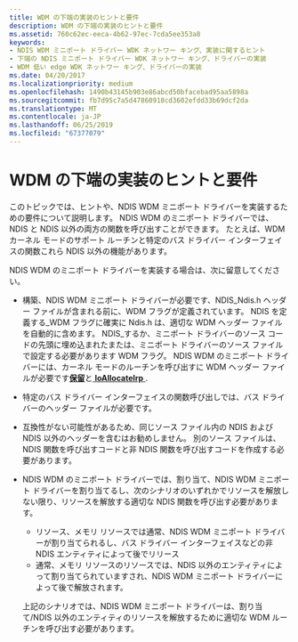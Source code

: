 ```yaml
---
title: WDM の下端の実装のヒントと要件
description: WDM の下端の実装のヒントと要件
ms.assetid: 760c62ec-eeca-4b62-97ec-7cda5ee353a8
keywords:
- NDIS WDM ミニポート ドライバー WDK ネットワー キング、実装に関するヒント
- 下端の NDIS ミニポート ドライバー WDK ネットワー キング、ドライバーの実装
- WDM 低い edge WDK ネットワー キング、ドライバーの実装
ms.date: 04/20/2017
ms.localizationpriority: medium
ms.openlocfilehash: 1490b43145b903e86abcd50bfacebad95aa5898a
ms.sourcegitcommit: fb7d95c7a5d47860918cd3602efdd33b69dcf2da
ms.translationtype: MT
ms.contentlocale: ja-JP
ms.lasthandoff: 06/25/2019
ms.locfileid: "67377079"
---
```

# <a name="implementation-tips-and-requirements-for-wdm-lower-edge"></a>WDM の下端の実装のヒントと要件





このトピックでは、ヒントや、NDIS WDM ミニポート ドライバーを実装するための要件について説明します。 NDIS WDM のミニポート ドライバーでは、NDIS と NDIS 以外の両方の関数を呼び出すことができます。 たとえば、WDM カーネル モードのサポート ルーチンと特定のバス ドライバー インターフェイスの関数これら NDIS 以外の機能があります。

NDIS WDM のミニポート ドライバーを実装する場合は、次に留意してください。

-   構築、NDIS WDM ミニポート ドライバーが必要です、NDIS\_Ndis.h ヘッダー ファイルが含まれる前に、WDM フラグが定義されています。 NDIS を定義する\_WDM フラグに確実に Ndis.h は、適切な WDM ヘッダー ファイルを自動的に含めます。 NDIS\_するか、ミニポート ドライバーのソース コードの先頭に埋め込まれたまたは、ミニポート ドライバーのソース ファイルで設定する必要があります WDM フラグ。 NDIS WDM のミニポート ドライバーには、カーネル モードのルーチンを呼び出すに WDM ヘッダー ファイルが必要です[**保留**](https://docs.microsoft.com/windows-hardware/drivers/ddi/content/wdm/nf-wdm-iocalldriver)と[ **IoAllocateIrp** ](https://docs.microsoft.com/windows-hardware/drivers/ddi/content/wdm/nf-wdm-ioallocateirp).

-   特定のバス ドライバー インターフェイスの関数呼び出しでは、バス ドライバーのヘッダー ファイルが必要です。

-   互換性がない可能性があるため、同じソース ファイル内の NDIS および NDIS 以外のヘッダーを含むはお勧めしません。 別のソース ファイルは、NDIS 関数を呼び出すコードと非 NDIS 関数を呼び出すコードを作成する必要があります。

-   NDIS WDM のミニポート ドライバーでは、割り当て、NDIS WDM ミニポート ドライバーを割り当てるし、次のシナリオのいずれかでリソースを解放しない限り、リソースを解放する適切な NDIS 関数を呼び出す必要があります。

    -   リソース、メモリ リソースでは通常、NDIS WDM ミニポート ドライバーが割り当てられるし、バス ドライバー インターフェイスなどの非 NDIS エンティティによって後でリリース
    -   通常、メモリ リソースのリソースでは、NDIS 以外のエンティティによって割り当てられていますされ、NDIS WDM ミニポート ドライバーによって後で解放されます。

    上記のシナリオでは、NDIS WDM ミニポート ドライバーは、割り当て/NDIS 以外のエンティティのリソースを解放するために適切な WDM ルーチンを呼び出す必要があります。

 

 





